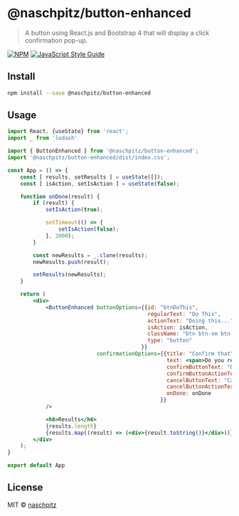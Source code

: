 # @naschpitz/button-enhanced

> A button using React.js and Bootstrap 4 that will display a click confirmation pop-up.

[![NPM](https://img.shields.io/npm/v/@naschpitz/button-enhanced.svg)](https://www.npmjs.com/package/@naschpitz/button-enhanced) [![JavaScript Style Guide](https://img.shields.io/badge/code_style-standard-brightgreen.svg)](https://standardjs.com)

## Install

```bash
npm install --save @naschpitz/button-enhanced
```

## Usage

```jsx
import React, {useState} from 'react';
import _ from 'lodash'

import { ButtonEnhanced } from '@naschpitz/button-enhanced';
import '@naschpitz/button-enhanced/dist/index.css';

const App = () => {
    const [ results, setResults ] = useState([]);
    const [ isAction, setIsAction ] = useState(false);

    function onDone(result) {
        if (result) {
            setIsAction(true);

            setTimeout(() => {
                setIsAction(false);
            }, 2000);
        }

        const newResults = _.clone(results);
        newResults.push(result);

        setResults(newResults);
    }

    return (
        <div>
            <ButtonEnhanced buttonOptions={{id: "btnDoThis",
                                            regularText: "Do This",
                                            actionText: "Doing this...",
                                            isAction: isAction,
                                            className: "btn btn-sm btn-danger",
                                            type: "button"
                                          }}
                            confirmationOptions={{title: "Confirm that",
                                                  text: <span>Do you really want to do this?</span>,
                                                  confirmButtonText: "Do that",
                                                  confirmButtonActionText: "Doing that...",
                                                  cancelButtonText: "Cancel",
                                                  cancelButtonActionText: "Cancelling...",
                                                  onDone: onDone
                                                }}
            />

            <h6>Results</h6>
            {results.length}
            {results.map((result) => (<div>{result.toString()}</div>))}
        </div>
    );
}

export default App
```

## License

MIT © [naschpitz](https://github.com/naschpitz)
